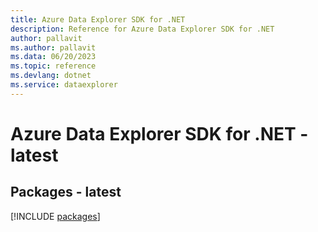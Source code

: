 ```yaml
---
title: Azure Data Explorer SDK for .NET
description: Reference for Azure Data Explorer SDK for .NET
author: pallavit
ms.author: pallavit
ms.data: 06/20/2023
ms.topic: reference
ms.devlang: dotnet
ms.service: dataexplorer
---
```

# Azure Data Explorer SDK for .NET - latest
## Packages - latest
[!INCLUDE [packages](data-explorer-index.md)]